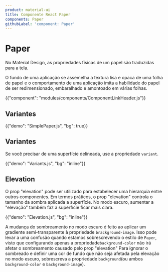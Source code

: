 ```yaml
---
product: material-ui
title: Componente React Paper
components: Paper
githubLabel: 'component: Paper'
---
```


# Paper

<p class="description">No Material Design, as propriedades físicas de um papel são traduzidas para a tela. </p>

O fundo de uma aplicação se assemelha a textura lisa e opaca de uma folha de papel e o comportamento de uma aplicação imita a habilidade do papel de ser redimensionado, embaralhado e amontoado em várias folhas.

{{"component": "modules/components/ComponentLinkHeader.js"}}

## Variantes

{{"demo": "SimplePaper.js", "bg": true}}

## Variantes

Se você precisar de uma superfície delineada, use a propriedade `variant`.

{{"demo": "Variants.js", "bg": "inline"}}

## Elevation

O prop "elevation" pode ser utilizado para estabelecer uma hierarquia entre outros componentes. Em termos práticos, o prop "elevation" controla o tamanho da sombra aplicada a superfície. No modo escuro, aumentar a "elevação" também faz a superfície ficar mais clara.

{{"demo": "Elevation.js", "bg": "inline"}}

A mudança do sombreamento no modo escuro é feito ao aplicar um gradiente semi-transparente à propriedade `brackground-image`. Isso pode levar a uma confusão quando estamos sobrescrevendo o estilo de `Paper`, visto que configurando apenas a propriedade`background-color` não irá afetar o sombreamento causado pelo prop "elevation" Para ignorar o sombreado e definir uma cor de fundo que não seja afetada pela elevação no modo escuro, sobrescreva a propriedade `background`(ou ambos `background-color` e `background-image`).
